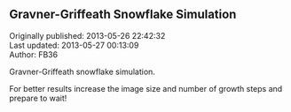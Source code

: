 ## Gravner-Griffeath Snowflake Simulation  
Originally published: 2013-05-26 22:42:32  
Last updated: 2013-05-27 00:13:09  
Author: FB36   
  
Gravner-Griffeath snowflake simulation.

For better results increase the image size and number of growth steps and prepare to wait!
